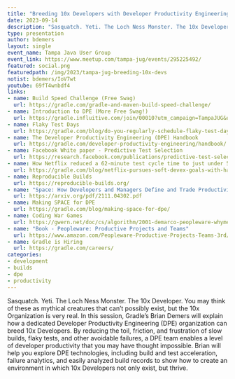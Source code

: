 ```yaml
---
title: "Breeding 10x Developers with Developer Productivity Engineering"
date: 2023-09-14
description: "Sasquatch. Yeti. The Loch Ness Monster. The 10x Developer. You may think of these as mythical creatures that can’t possibly exist, but the 10x Organization is very real."
type: presentation
author: bdemers
layout: single
event_name: Tampa Java User Group
event_link: https://www.meetup.com/tampa-jug/events/295225492/
featured: social.png
featuredpath: /img/2023/tampa-jug-breeding-10x-devs
notist: bdemers/IoV7wt
youtube: 69fT4wnbdf4
links:
- name: Build Speed Challenge (Free Swag)
  url: https://gradle.com/gradle-and-maven-build-speed-challenge/
- name: Introduction to DPE (More Free Swag!)
  url: https://gradle.influitive.com/join/00010?utm_campaign=TampaJUG&utm_medium=presentation&utm_source=live&utm_content=event-invite-1
- name: Flaky Test Days
  url: https://gradle.com/blog/do-you-regularly-schedule-flaky-test-days/
- name: The Developer Productivity Engineering (DPE) Handbook
  url: https://gradle.com/developer-productivity-engineering/handbook/
- name: Facebook White paper - Predictive Test Selection
  url: https://research.facebook.com/publications/predictive-test-selection/
- name: How Netflix reduced a 62-minute test cycle time to just under 5 minutes
  url: https://gradle.com/blog/netflix-pursues-soft-devex-goals-with-hard-devprod-metrics-using-test-distribution/
- name: Reproducible Builds
  url: https://reproducible-builds.org/
- name: "Space: How Developers and Managers Define and Trade Productivity for Quality"
  url: https://arxiv.org/pdf/2111.04302.pdf
- name: Making SPACE for DPE
  url: https://gradle.com/blog/making-space-for-dpe/
- name: Coding War Games
  url: https://gwern.net/doc/cs/algorithm/2001-demarco-peopleware-whymeasureperformance.pdf
- name: "Book - Peopleware: Productive Projects and Teams"
  url: https://www.amazon.com/Peopleware-Productive-Projects-Teams-3rd/
- name: Gradle is Hiring
  url: https://gradle.com/careers/
categories:
- development
- builds
- dpe
- productivity
---
```


Sasquatch. Yeti. The Loch Ness Monster. The 10x Developer. You may think of these as mythical creatures that can’t possibly exist, but the 10x Organization is very real. In this session, Gradle’s Brian Demers will explain how a dedicated Developer Productivity Engineering (DPE) organization can breed 10x Developers. By reducing the toil, friction, and frustration of slow builds, flaky tests, and other avoidable failures, a DPE team enables a level of developer productivity that you may have thought impossible. Brian will help you explore DPE technologies, including build and test acceleration, failure analytics, and easily analyzed build records to show how to create an environment in which 10x Developers not only exist, but thrive.
